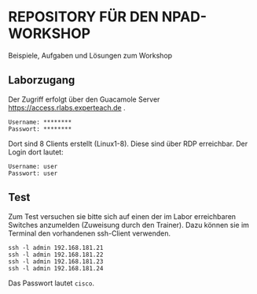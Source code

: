 # REPOSITORY FÜR DEN NPAD-WORKSHOP
Beispiele, Aufgaben und Lösungen zum Workshop

## Laborzugang
Der Zugriff erfolgt über den Guacamole Server https://access.rlabs.experteach.de .
```
Username: ********
Passwort: ********
```
Dort sind 8 Clients erstellt (Linux1-8). Diese sind über RDP erreichbar. Der Login dort lautet:
```
Username: user
Passwort: user
```
## Test 
Zum Test versuchen sie bitte sich auf einen der im Labor erreichbaren Switches anzumelden (Zuweisung durch den Trainer). Dazu können sie im Terminal den vorhandenen ssh-Client verwenden.
```
ssh -l admin 192.168.181.21
ssh -l admin 192.168.181.22
ssh -l admin 192.168.181.23
ssh -l admin 192.168.181.24
```
Das Passwort lautet `cisco`.